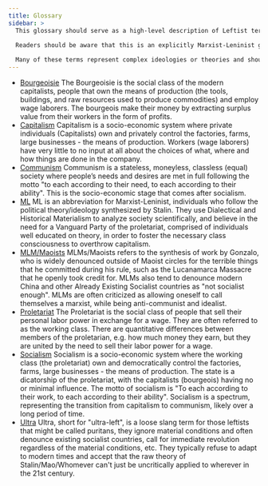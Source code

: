 ```yaml
---
title: Glossary
sidebar: >
  This glossary should serve as a high-level description of Leftist terminology, not an in-depth explanation of each term. <br><br>
  
  Readers should be aware that this is an explicitly Marxist-Leninist glossary, so not all terms will be represented neutrally or favorably.<br><br>

  Many of these terms represent complex ideologies or theories and should be researched further to get the best understanding.
---
```


- <a name="Bourgeoisie" href="#Bourgeoisie">Bourgeoisie</a> 
  The Bourgeoisie is the social class of the modern capitalists, people that own the means of production (the tools, buildings, and raw resources used to produce commodities) and employ wage laborers. The bourgeois make their money by extracting surplus value from their workers in the form of profits.
- <a name="Capitalism" href="#Capitalism">Capitalism</a> 
  Capitalism is a socio-economic system where private individuals (Capitalists) own and privately control the factories, farms, large businesses - the means of production. Workers (wage laborers) have very little to no input at all about the choices of what, where and how things are done in the company. 
- <a name="Communism" href="#Communism">Communism</a> 
  Communism is a stateless, moneyless, classless (equal) society where people’s needs and desires are met in full following the motto 
  "to each according to their need, to each according to their ability". This is the socio-economic stage that comes after socialism.
- <a name="ML" href="#ML">ML</a> 
  ML is an abbreviation for Marxist-Leninist, individuals who follow the political theory/ideology synthesized by Stalin. They use Dialectical and Historical Materialism to analyze society scientifically, and believe in the need for a Vanguard Party of the proletariat, comprised of individuals well educated on theory, in order to foster the necessary class consciousness to overthrow capitalism. 
- <a name="MLM" href="#MLM">MLM/Maoists</a> 
  MLMs/Maoists refers to the synthesis of work by Gonzalo, who is widely denounced outside of Maoist circles for the terrible things that he committed during his rule, such as the Lucanamarca Massacre that he openly took credit for. MLMs also tend to denounce modern China and other Already Existing Socialist countries as "not socialist enough". MLMs are often criticized as allowing oneself to call themselves a marxist, while being anti-communist and idealist.
- <a name="Proletariat" href="#Proletariat">Proletariat</a> 
  The Proletariat is the social class of people that sell their personal labor power in exchange for a wage. They are often referred to as the working class. There are quantitative differences between members of the proletarian, e.g. how much money they earn, but they are united by the need to sell their labor power for a wage.
- <a name="Socialism" href="#Socialism">Socialism</a> 
  Socialism is a socio-economic system where the working class (the proletariat) own and democratically control the factories, farms, large businesses - the means of production. The state is a dicatorship of the proletariat, with the capitalists (bourgeois) having no or minimal influence. The motto of socialism is "To each according to their work, to each according to their ability". Socialism is a spectrum, representing the transition from capitalism to communism, likely over a long period of time.
- <a name="Ultra" href="#Ultra">Ultra</a> 
  Ultra, short for "ultra-left", is a loose slang term for those leftists that might be called puritans, they ignore material conditions and often denounce existing socialist countries, call for immediate revolution regardless of the material conditions, etc. They typically refuse to adapt to modern times and accept that the raw theory of Stalin/Mao/Whomever can't just be uncritically applied to wherever in the 21st century. 